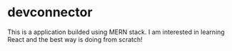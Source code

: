 # devconnector
This is a application builded using MERN stack. I am interested in learning React and the best way is doing from scratch!
